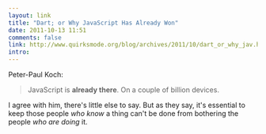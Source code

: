 ```yaml
---
layout: link
title: "Dart; or Why JavaScript Has Already Won"
date: 2011-10-13 11:51
comments: false
link: http://www.quirksmode.org/blog/archives/2011/10/dart_or_why_jav.html
intro: 
---
```

Peter-Paul Koch:

> JavaScript is **already there**. On a couple of billion devices.

I agree with him, there's little else to say. But as they say, it's essential to keep those people *who know* a thing can't be done from bothering the people *who are doing* it.
